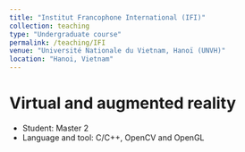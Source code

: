 ```yaml
---
title: "Institut Francophone International (IFI)"
collection: teaching
type: "Undergraduate course"
permalink: /teaching/IFI
venue: "Université Nationale du Vietnam, Hanoï (UNVH)"
location: "Hanoi, Vietnam"
---
```


Virtual and augmented reality
======

* Student: Master 2
* Language and tool: C/C++, OpenCV and OpenGL